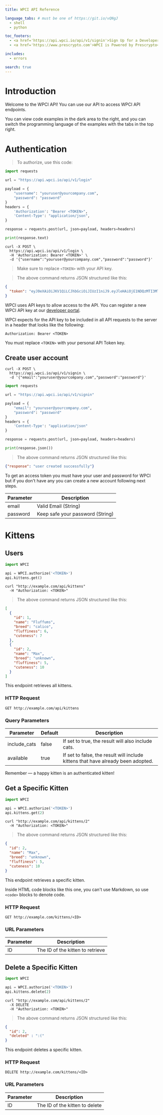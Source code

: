 ```yaml
---
title: WPCI API Reference

language_tabs: # must be one of https://git.io/vQNgJ
  - shell
  - python

toc_footers:
  - <a href='https://api.wpci.io/api/v1/signin'>Sign Up for a Developer Key</a>
  - <a href='https://www.prescrypto.com'>WPCI is Powered by Prescrypto</a>

includes:
  - errors

search: true
---
```


# Introduction

Welcome to the WPCI API! You can use our API to access WPCI API endpoints.

You can view code examples in the dark area to the right, and you can switch the programming language of the examples with the tabs in the top right.


# Authentication

> To authorize, use this code:

```python
import requests

url = "https://api.wpci.io/api/v1/login"

payload = {
    "username": "youruser@yourcompany.com",
    "password": "password"
}
headers = {
    'Authorization': "Bearer <TOKEN>",
    'Content-Type': "application/json",
}

response = requests.post(url, json=payload, headers=headers)

print(response.text)
```

```shell
curl -X POST \
  https://api.wpci.io/api/v1/login \
  -H 'Authorization: Bearer <TOKEN>' \
  -d '{"username":"youruser@yourcompany.com","password":"password"}'
```


> Make sure to replace `<TOKEN>` with your API key.


> The above command returns JSON structured like this:

```json
{
  "token": "eyJ0eXAiOiJKV1QiLCJhbGciOiJIUzI1niJ9.eyJleHAiOjE1NDQzMTI3MTQsImlhdCI6MTU0NDIyMjcxNCwidXNlcm5hbWUiOiJqZXN1cyt0ZXN0QHByZXNjcnlwdG8uY29tIiwicGFzc3dvcmQiOiJhZG1pbjEyMzQifQ.oJGDZuVQbiUrw2j3eGZW_liyV9kWUQKGAlIMszIEwSc"
}
```

WPCI uses API keys to allow access to the API. You can register a new WPCI API key at our [developer portal](https://).

WPCI expects for the API key to be included in all API requests to the server in a header that looks like the following:

`Authorization: Bearer <TOKEN>`

<aside class="notice">
You must replace <code><span><</span>TOKEN></code> with your personal API Token key.
</aside>

## Create user account

```shell
curl -X POST \
  https://api.wpci.io/api/v1/signin \
  -d '{"email":"youruser@yourcompany.com","password":"password"}'
```

```python
import requests

url = "https://api.wpci.io/api/v1/signin"

payload = {
    "email": "youruser@yourcompany.com",
    "password": "password"
}
headers = {
    'Content-Type': "application/json"
}

response = requests.post(url, json=payload, headers=headers)

print(response.json())
```

> The above command returns JSON structured like this:

```json
{"response": "user created successfully"}
```

To get an access token you must have your user and password for WPCI but if you don't have any you can create a new account following next steps.


Parameter | Description
--------- | -----------
email | Valid Email (String)
password | Keep safe your password (String)


# Kittens

## Users

```python
import WPCI

api = WPCI.authorize('<TOKEN>')
api.kittens.get()
```

```shell
curl "http://example.com/api/kittens"
  -H "Authorization: <TOKEN>"
```


> The above command returns JSON structured like this:

```json
[
  {
    "id": 1,
    "name": "Fluffums",
    "breed": "calico",
    "fluffiness": 6,
    "cuteness": 7
  },
  {
    "id": 2,
    "name": "Max",
    "breed": "unknown",
    "fluffiness": 5,
    "cuteness": 10
  }
]
```

This endpoint retrieves all kittens.

### HTTP Request

`GET http://example.com/api/kittens`

### Query Parameters

Parameter | Default | Description
--------- | ------- | -----------
include_cats | false | If set to true, the result will also include cats.
available | true | If set to false, the result will include kittens that have already been adopted.

<aside class="success">
Remember — a happy kitten is an authenticated kitten!
</aside>

## Get a Specific Kitten

```python
import WPCI

api = WPCI.authorize('<TOKEN>')
api.kittens.get(2)
```

```shell
curl "http://example.com/api/kittens/2"
  -H "Authorization: <TOKEN>"
```


> The above command returns JSON structured like this:

```json
{
  "id": 2,
  "name": "Max",
  "breed": "unknown",
  "fluffiness": 5,
  "cuteness": 10
}
```

This endpoint retrieves a specific kitten.

<aside class="warning">Inside HTML code blocks like this one, you can't use Markdown, so use <code>&lt;code&gt;</code> blocks to denote code.</aside>

### HTTP Request

`GET http://example.com/kittens/<ID>`

### URL Parameters

Parameter | Description
--------- | -----------
ID | The ID of the kitten to retrieve

## Delete a Specific Kitten

```python
import WPCI

api = WPCI.authorize('<TOKEN>')
api.kittens.delete(2)
```

```shell
curl "http://example.com/api/kittens/2"
  -X DELETE
  -H "Authorization: <TOKEN>"
```


> The above command returns JSON structured like this:

```json
{
  "id": 2,
  "deleted" : ":("
}
```

This endpoint deletes a specific kitten.

### HTTP Request

`DELETE http://example.com/kittens/<ID>`

### URL Parameters

Parameter | Description
--------- | -----------
ID | The ID of the kitten to delete

